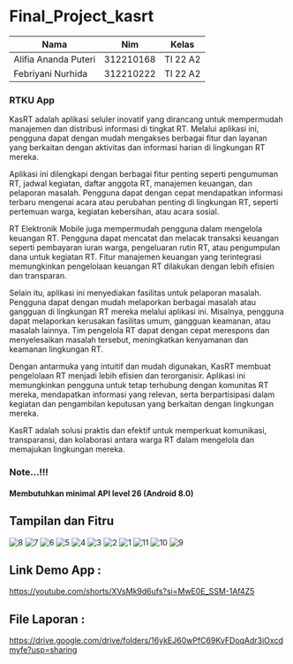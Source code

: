 # Final_Project_kasrt


| Nama  |  Nim | Kelas |
| ------------- | ------------- |------------- |
| Alifia Ananda Puteri  | 312210168 | TI 22 A2 |
| Febriyani Nurhida  | 312210222| TI 22 A2 |

### RTKU App
KasRT adalah aplikasi seluler inovatif yang dirancang untuk mempermudah manajemen dan distribusi informasi di tingkat RT. Melalui aplikasi ini, pengguna dapat dengan mudah mengakses berbagai fitur dan layanan yang berkaitan dengan aktivitas dan informasi harian di lingkungan RT mereka. 

Aplikasi ini dilengkapi dengan berbagai fitur penting seperti pengumuman RT, jadwal kegiatan, daftar anggota RT, manajemen keuangan, dan pelaporan masalah. Pengguna dapat dengan cepat mendapatkan informasi terbaru mengenai acara atau perubahan penting di lingkungan RT, seperti pertemuan warga, kegiatan kebersihan, atau acara sosial. 

RT Elektronik Mobile juga mempermudah pengguna dalam mengelola keuangan RT. Pengguna dapat mencatat dan melacak transaksi keuangan seperti pembayaran iuran warga, pengeluaran rutin RT, atau pengumpulan dana untuk kegiatan RT. Fitur manajemen keuangan yang terintegrasi memungkinkan pengelolaan keuangan RT dilakukan dengan lebih efisien dan transparan. 

Selain itu, aplikasi ini menyediakan fasilitas untuk pelaporan masalah.  Pengguna dapat dengan mudah melaporkan berbagai masalah atau gangguan di lingkungan RT mereka melalui aplikasi ini. Misalnya, pengguna dapat melaporkan kerusakan fasilitas umum, gangguan keamanan, atau masalah lainnya.  Tim pengelola RT dapat dengan cepat merespons dan menyelesaikan masalah tersebut, meningkatkan kenyamanan dan keamanan lingkungan RT. 

Dengan antarmuka yang intuitif dan mudah digunakan, KasRT membuat pengelolaan RT menjadi lebih efisien dan terorganisir.  Aplikasi ini memungkinkan pengguna untuk tetap terhubung dengan komunitas RT mereka, mendapatkan informasi yang relevan, serta berpartisipasi dalam kegiatan dan pengambilan keputusan yang berkaitan dengan lingkungan mereka. 

KasRT adalah solusi praktis dan efektif untuk memperkuat komunikasi, transparansi, dan kolaborasi antara warga RT dalam mengelola dan memajukan lingkungan mereka.

### Note...!!!
<h4>Membutuhkan minimal API level 26 (Android 8.0)</h4>

## Tampilan dan Fitru

![8](https://github.com/Febriyaninurhida123/Final_Project_kasrt/assets/90132092/0bdc9c80-4a3e-49d2-b199-f7460e0424cd)
![7](https://github.com/Febriyaninurhida123/Final_Project_kasrt/assets/90132092/8529cf5f-fd59-4884-80b7-20024f64e749)
![6](https://github.com/Febriyaninurhida123/Final_Project_kasrt/assets/90132092/91c34448-5447-4903-886c-ed8d444df604)
![5](https://github.com/Febriyaninurhida123/Final_Project_kasrt/assets/90132092/898126fd-ae64-4414-9110-792b11c8a21c)
![4](https://github.com/Febriyaninurhida123/Final_Project_kasrt/assets/90132092/27076a5e-9806-409f-b893-2b139a9e230c)
![3](https://github.com/Febriyaninurhida123/Final_Project_kasrt/assets/90132092/39c8ce63-b3f4-4478-9f3e-02729e3a1195)
![2](https://github.com/Febriyaninurhida123/Final_Project_kasrt/assets/90132092/348a5e4b-6986-4799-905c-9b07350dcb8f)
![1](https://github.com/Febriyaninurhida123/Final_Project_kasrt/assets/90132092/2071e72b-78cc-45d8-a5b9-22fb687948da)
![11](https://github.com/Febriyaninurhida123/Final_Project_kasrt/assets/90132092/06be3a9f-0fd8-4734-b650-9065c4a82da0)
![10](https://github.com/Febriyaninurhida123/Final_Project_kasrt/assets/90132092/773e06c7-5de8-423a-b49c-d56b688c9a67)
![9](https://github.com/Febriyaninurhida123/Final_Project_kasrt/assets/90132092/a4c90119-c321-4745-869b-bdae774e39a5)

## Link Demo App : 
https://youtube.com/shorts/XVsMk9d6ufs?si=MwE0E_SSM-1Af4Z5
## File Laporan :

https://drive.google.com/drive/folders/16ykEJ60wPfC69KvFDoqAdr3iOxcdmyfe?usp=sharing
